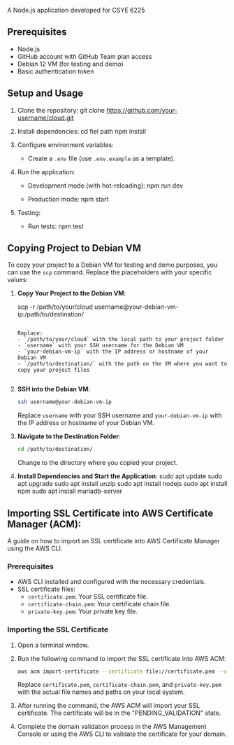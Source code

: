 
A Node.js application developed for CSYE 6225

## Prerequisites

- Node.js
- GitHub account with GitHub Team plan access
- Debian 12 VM (for testing and demo)
- Basic authentication token

## Setup and Usage

1. Clone the repository:
   git clone https://github.com/your-username/cloud.git

2. Install dependencies:
   cd fiel path
   npm install

3. Configure environment variables:
   - Create a `.env` file (use `.env.example` as a template).

4. Run the application:

   - Development mode (with hot-reloading):
     npm run dev
     

   - Production mode:
     npm start

5. Testing:

   - Run tests:
     npm test
    
## Copying Project to Debian VM

To copy your project to a Debian VM for testing and demo purposes, you can use the `scp` command. Replace the placeholders with your specific values:

1. **Copy Your Project to the Debian VM**:

   
   scp -r /path/to/your/cloud username@your-debian-vm-ip:/path/to/destination/
   ```

   Replace:
   - `/path/to/your/cloud` with the local path to your project folder
   - `username` with your SSH username for the Debian VM
   - `your-debian-vm-ip` with the IP address or hostname of your Debian VM
   - `/path/to/destination/` with the path on the VM where you want to copy your project files


2. **SSH into the Debian VM**:

   ```bash
   ssh username@your-debian-vm-ip
   ```

   Replace `username` with your SSH username and `your-debian-vm-ip` with the IP address or hostname of your Debian VM.

3. **Navigate to the Destination Folder**:

   ```bash
   cd /path/to/destination/
   ```

   Change to the directory where you copied your project.

4. **Install Dependencies and Start the Application**:
sudo apt update
sudo apt upgrade
sudo apt install unzip
sudo apt install nodejs
sudo apt install npm
sudo apt install mariadb-server

## Importing SSL Certificate into AWS Certificate Manager (ACM):
 A guide on how to import an SSL certificate into AWS Certificate Manager using the AWS CLI.

### Prerequisites

- AWS CLI installed and configured with the necessary credentials.
- SSL certificate files:
  - `certificate.pem`: Your SSL certificate file.
  - `certificate-chain.pem`: Your certificate chain file.
  - `private-key.pem`: Your private key file.

### Importing the SSL Certificate

1. Open a terminal window.

2. Run the following command to import the SSL certificate into AWS ACM:

   ```bash
   aws acm import-certificate --certificate file://certificate.pem --certificate-chain file://certificate-chain.pem --private-key file://private-key.pem
   ```

   Replace `certificate.pem`, `certificate-chain.pem`, and `private-key.pem` with the actual file names and paths on your local system.

3. After running the command, the AWS ACM will import your SSL certificate. The certificate will be in the "PENDING_VALIDATION" state.

4. Complete the domain validation process in the AWS Management Console or using the AWS CLI to validate the certificate for your domain.

